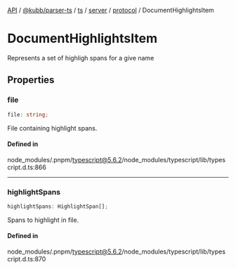 [API](../../../../../../../../../packages.md) / [@kubb/parser-ts](../../../../../../../index.md) / [ts](../../../../../index.md) / [server](../../../index.md) / [protocol](../index.md) / DocumentHighlightsItem

# DocumentHighlightsItem

Represents a set of highligh spans for a give name

## Properties

### file

```ts
file: string;
```

File containing highlight spans.

#### Defined in

node\_modules/.pnpm/typescript@5.6.2/node\_modules/typescript/lib/typescript.d.ts:866

***

### highlightSpans

```ts
highlightSpans: HighlightSpan[];
```

Spans to highlight in file.

#### Defined in

node\_modules/.pnpm/typescript@5.6.2/node\_modules/typescript/lib/typescript.d.ts:870
